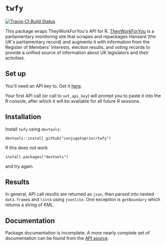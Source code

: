 # `twfy` 

[![Travis-CI Build Status](https://travis-ci.org/conjugateprior/twfy.svg?branch=master)](https://travis-ci.org/conjugateprior/twfy)

This package wraps TheyWorkForYou's API for R.
[TheyWorkForYou](http://www.theyworkforyou.com) is a parliamentary
monitoring site that scrapes and repackages Hansard (the UK's
parliamentary record) and augments it with information from the
Register of Members' Interests, election results, and voting records
to provide a unified source of information about UK legislators and
their activities.

## Set up

You'll need an API key to. Get it [here](http://www.theyworkforyou.com/api). 

Your first API call (or call to `set_api_key`) will prompt you to
paste it into the R console, after which it will be available for all
future R sessions.

## Installation

Install `twfy` using `devtools`:

```
devtools::install_github("conjugateprior/twfy")
```

If this does not work

```
install.packages("devtools")
```

and try again.

## Results

In general, API call results are returned as `json`, then parsed into
nested `data.frame`s and `list`s using `jsonlite`.  One exception is
`getBoundary` which returns a string of KML.

## Documentation

Package documentation is incomplete.  A more nearly complete set of
documentation can be found from the [API source](http://www.theyworkforyou.com/api).


